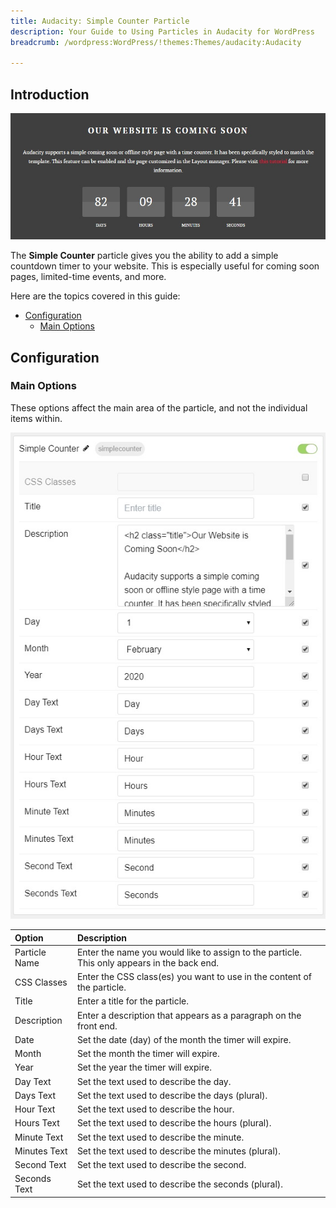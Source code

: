 ```yaml
---
title: Audacity: Simple Counter Particle
description: Your Guide to Using Particles in Audacity for WordPress
breadcrumb: /wordpress:WordPress/!themes:Themes/audacity:Audacity

---
```


## Introduction

![](assets/particle_simplecounter1.jpg)

The **Simple Counter** particle gives you the ability to add a simple countdown timer to your website. This is especially useful for coming soon pages, limited-time events, and more.

Here are the topics covered in this guide:

* [Configuration](#configuration)
    - [Main Options](#main-options)

## Configuration

### Main Options 

These options affect the main area of the particle, and not the individual items within.

![](assets/particle_simplecounter2.jpg)

| Option        | Description                                                                                 |
| :-----        | :-----                                                                                      |
| Particle Name | Enter the name you would like to assign to the particle. This only appears in the back end. |
| CSS Classes   | Enter the CSS class(es) you want to use in the content of the particle.                     |
| Title         | Enter a title for the particle.                                                             |
| Description   | Enter a description that appears as a paragraph on the front end.                           |
| Date          | Set the date (day) of the month the timer will expire.                                      |
| Month         | Set the month the timer will expire.                                                        |
| Year          | Set the year the timer will expire.                                                         |
| Day Text      | Set the text used to describe the day.                                                      |
| Days Text     | Set the text used to describe the days (plural).                                            |
| Hour Text     | Set the text used to describe the hour.                                                     |
| Hours Text    | Set the text used to describe the hours (plural).                                           |
| Minute Text   | Set the text used to describe the minute.                                                   |
| Minutes Text  | Set the text used to describe the minutes (plural).                                         |
| Second Text   | Set the text used to describe the second.                                                   |
| Seconds Text  | Set the text used to describe the seconds (plural).                                         |



